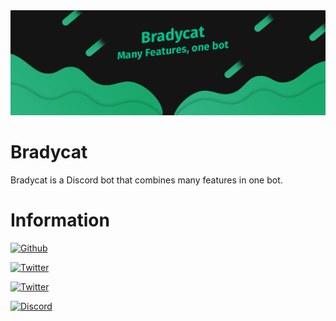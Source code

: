 
<img src="Banner.png">

# Bradycat
Bradycat is a Discord bot that combines many features in one bot.

# Information
[![Github](https://img.shields.io/github/followers/Bradycat?label=Bradycat&style=for-the-badge&logo=github&color=00ff66)](https://github.com/Bradycat)

[![Twitter](https://img.shields.io/twitter/follow/BradycatBotDE?label=BradycatBot&style=for-the-badge&logo=twitter&color=1DA1F2)](https://twitter.com/BradycatBotDE)

[![Twitter](https://img.shields.io/twitter/follow/BradycatBotEN?label=BradycatBot&style=for-the-badge&logo=twitter&color=1DA1F2)](https://twitter.com/BradycatBotEN)

[![Discord](https://img.shields.io/badge/Discord-JOIN%20NOW-7289d9?style=for-the-badge&logo=discord)](https://discord.bradycat.me)
